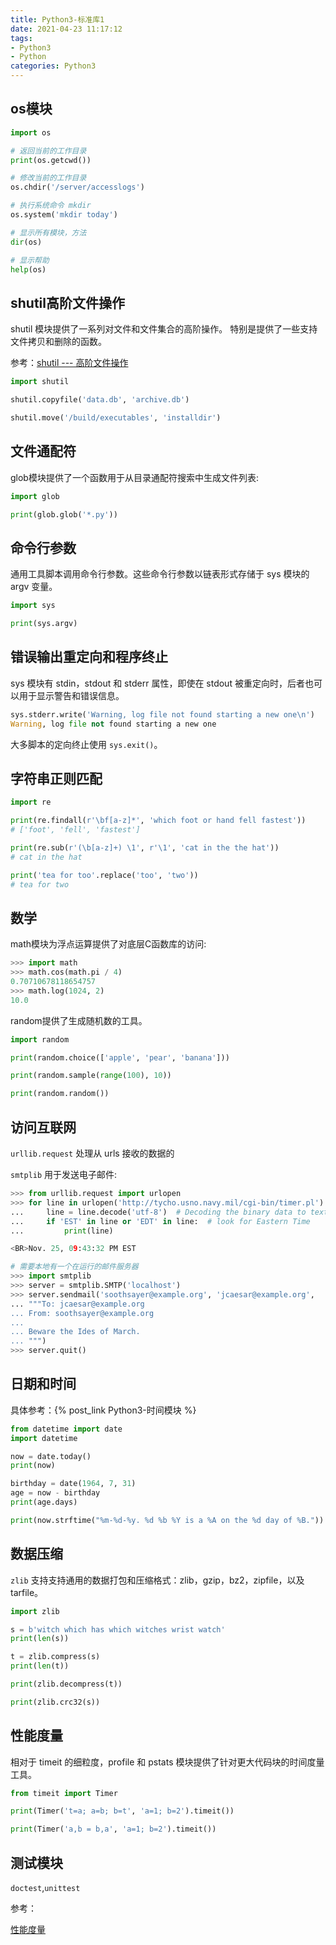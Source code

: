 ```yaml
---
title: Python3-标准库1
date: 2021-04-23 11:17:12
tags:
- Python3
- Python
categories: Python3
---
```


## os模块

```py
import os

# 返回当前的工作目录
print(os.getcwd())

# 修改当前的工作目录
os.chdir('/server/accesslogs')

# 执行系统命令 mkdir 
os.system('mkdir today')

# 显示所有模块，方法
dir(os)

# 显示帮助
help(os)
```

<!--more-->
## shutil高阶文件操作

shutil 模块提供了一系列对文件和文件集合的高阶操作。 特别是提供了一些支持文件拷贝和删除的函数。

参考：[shutil --- 高阶文件操作](https://docs.python.org/zh-cn/3/library/shutil.html#:~:text=shutil,%E6%A8%A1%E5%9D%97%E6%8F%90%E4%BE%9B%E4%BA%86%E4%B8%80%E7%B3%BB%E5%88%97%E5%AF%B9%E6%96%87%E4%BB%B6%E5%92%8C%E6%96%87%E4%BB%B6%E9%9B%86%E5%90%88%E7%9A%84%E9%AB%98%E9%98%B6%E6%93%8D%E4%BD%9C%E3%80%82)

```py
import shutil

shutil.copyfile('data.db', 'archive.db')

shutil.move('/build/executables', 'installdir')
```

## 文件通配符

glob模块提供了一个函数用于从目录通配符搜索中生成文件列表:

```py
import glob

print(glob.glob('*.py'))
```

## 命令行参数

通用工具脚本调用命令行参数。这些命令行参数以链表形式存储于 sys 模块的 argv 变量。

```py
import sys

print(sys.argv)
```

## 错误输出重定向和程序终止

sys 模块有 stdin，stdout 和 stderr 属性，即使在 stdout 被重定向时，后者也可以用于显示警告和错误信息。

```py
sys.stderr.write('Warning, log file not found starting a new one\n')
Warning, log file not found starting a new one
```

大多脚本的定向终止使用 `sys.exit()`。

## 字符串正则匹配

```py
import re

print(re.findall(r'\bf[a-z]*', 'which foot or hand fell fastest'))
# ['foot', 'fell', 'fastest']

print(re.sub(r'(\b[a-z]+) \1', r'\1', 'cat in the the hat'))
# cat in the hat

print('tea for too'.replace('too', 'two'))
# tea for two
```

## 数学

math模块为浮点运算提供了对底层C函数库的访问:

```py
>>> import math
>>> math.cos(math.pi / 4)
0.70710678118654757
>>> math.log(1024, 2)
10.0
```

random提供了生成随机数的工具。

```py
import random

print(random.choice(['apple', 'pear', 'banana']))

print(random.sample(range(100), 10))

print(random.random())
```

## 访问互联网

`urllib.request` 处理从 urls 接收的数据的

`smtplib` 用于发送电子邮件:

```py
>>> from urllib.request import urlopen
>>> for line in urlopen('http://tycho.usno.navy.mil/cgi-bin/timer.pl'):
...     line = line.decode('utf-8')  # Decoding the binary data to text.
...     if 'EST' in line or 'EDT' in line:  # look for Eastern Time
...         print(line)

<BR>Nov. 25, 09:43:32 PM EST

# 需要本地有一个在运行的邮件服务器
>>> import smtplib
>>> server = smtplib.SMTP('localhost')
>>> server.sendmail('soothsayer@example.org', 'jcaesar@example.org',
... """To: jcaesar@example.org
... From: soothsayer@example.org
...
... Beware the Ides of March.
... """)
>>> server.quit()
```

## 日期和时间

具体参考：{% post_link Python3-时间模块 %}

```py
from datetime import date
import datetime

now = date.today()
print(now)

birthday = date(1964, 7, 31)
age = now - birthday
print(age.days)

print(now.strftime("%m-%d-%y. %d %b %Y is a %A on the %d day of %B."))
```

## 数据压缩

`zlib` 支持支持通用的数据打包和压缩格式：zlib，gzip，bz2，zipfile，以及 tarfile。

```py
import zlib

s = b'witch which has which witches wrist watch'
print(len(s))

t = zlib.compress(s)
print(len(t))

print(zlib.decompress(t))

print(zlib.crc32(s))
```

## 性能度量

相对于 timeit 的细粒度，profile 和 pstats 模块提供了针对更大代码块的时间度量工具。

```py
from timeit import Timer

print(Timer('t=a; a=b; b=t', 'a=1; b=2').timeit())

print(Timer('a,b = b,a', 'a=1; b=2').timeit())
```

## 测试模块

`doctest`,`unittest`

参考：

[性能度量](https://www.runoob.com/python3/python3-stdlib.html)